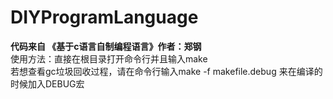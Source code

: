 # DIYProgramLanguage<br>
**代码来自 《基于c语言自制编程语言》作者：郑钢**<br>
使用方法：直接在根目录打开命令行并且输入make<br>
若想查看gc垃圾回收过程，请在命令行输入make -f makefile.debug 来在编译的时候加入DEBUG宏<br>

